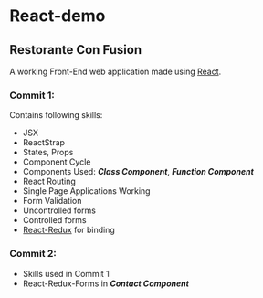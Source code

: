 # React-demo

## Restorante Con Fusion

A working Front-End  web application made using [React](https://reactjs.org/).

### Commit 1:
 
 Contains following skills:
 - JSX
 - ReactStrap
 - States, Props
 - Component Cycle
 - Components Used:  ***Class Component***, ***Function Component***
 - React Routing
 - Single Page Applications Working
 - Form Validation
 - Uncontrolled forms
 - Controlled forms
 - [React-Redux](https://react-redux.js.org/) for binding
 
 
 ### Commit 2:
 - Skills used in Commit 1 
 - React-Redux-Forms in ***Contact Component***
